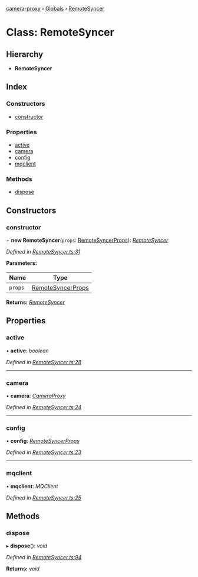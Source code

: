 [camera-proxy](../README.md) › [Globals](../globals.md) › [RemoteSyncer](remotesyncer.md)

# Class: RemoteSyncer

## Hierarchy

* **RemoteSyncer**

## Index

### Constructors

* [constructor](remotesyncer.md#constructor)

### Properties

* [active](remotesyncer.md#active)
* [camera](remotesyncer.md#camera)
* [config](remotesyncer.md#config)
* [mqclient](remotesyncer.md#mqclient)

### Methods

* [dispose](remotesyncer.md#dispose)

## Constructors

###  constructor

\+ **new RemoteSyncer**(`props`: [RemoteSyncerProps](../interfaces/remotesyncerprops.md)): *[RemoteSyncer](remotesyncer.md)*

*Defined in [RemoteSyncer.ts:31](https://github.com/alibaba/camera-proxy/blob/69cc03f/src/RemoteSyncer.ts#L31)*

**Parameters:**

Name | Type |
------ | ------ |
`props` | [RemoteSyncerProps](../interfaces/remotesyncerprops.md) |

**Returns:** *[RemoteSyncer](remotesyncer.md)*

## Properties

###  active

• **active**: *boolean*

*Defined in [RemoteSyncer.ts:28](https://github.com/alibaba/camera-proxy/blob/69cc03f/src/RemoteSyncer.ts#L28)*

___

###  camera

• **camera**: *[CameraProxy](cameraproxy.md)*

*Defined in [RemoteSyncer.ts:24](https://github.com/alibaba/camera-proxy/blob/69cc03f/src/RemoteSyncer.ts#L24)*

___

###  config

• **config**: *[RemoteSyncerProps](../interfaces/remotesyncerprops.md)*

*Defined in [RemoteSyncer.ts:23](https://github.com/alibaba/camera-proxy/blob/69cc03f/src/RemoteSyncer.ts#L23)*

___

###  mqclient

• **mqclient**: *MQClient*

*Defined in [RemoteSyncer.ts:25](https://github.com/alibaba/camera-proxy/blob/69cc03f/src/RemoteSyncer.ts#L25)*

## Methods

###  dispose

▸ **dispose**(): *void*

*Defined in [RemoteSyncer.ts:94](https://github.com/alibaba/camera-proxy/blob/69cc03f/src/RemoteSyncer.ts#L94)*

**Returns:** *void*

